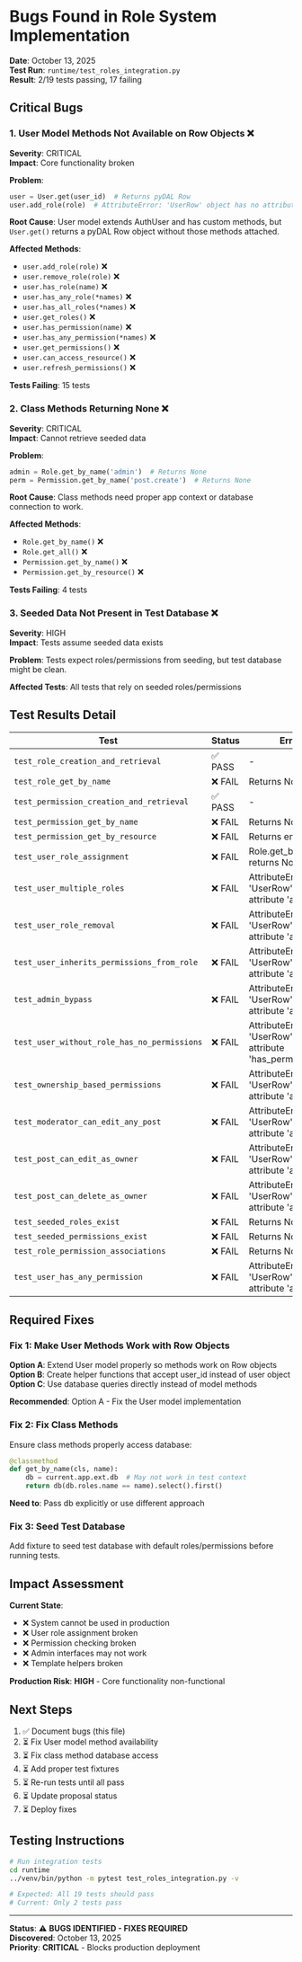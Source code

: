 # Bugs Found in Role System Implementation

**Date**: October 13, 2025  
**Test Run**: `runtime/test_roles_integration.py`  
**Result**: 2/19 tests passing, 17 failing

## Critical Bugs

### 1. User Model Methods Not Available on Row Objects ❌

**Severity**: CRITICAL  
**Impact**: Core functionality broken

**Problem**:
```python
user = User.get(user_id)  # Returns pyDAL Row
user.add_role(role)  # AttributeError: 'UserRow' object has no attribute 'add_role'
```

**Root Cause**: User model extends AuthUser and has custom methods, but `User.get()` returns a pyDAL Row object without those methods attached.

**Affected Methods**:
- `user.add_role(role)` ❌
- `user.remove_role(role)` ❌
- `user.has_role(name)` ❌
- `user.has_any_role(*names)` ❌
- `user.has_all_roles(*names)` ❌
- `user.get_roles()` ❌
- `user.has_permission(name)` ❌
- `user.has_any_permission(*names)` ❌
- `user.get_permissions()` ❌
- `user.can_access_resource()` ❌
- `user.refresh_permissions()` ❌

**Tests Failing**: 15 tests

### 2. Class Methods Returning None ❌

**Severity**: CRITICAL  
**Impact**: Cannot retrieve seeded data

**Problem**:
```python
admin = Role.get_by_name('admin')  # Returns None
perm = Permission.get_by_name('post.create')  # Returns None
```

**Root Cause**: Class methods need proper app context or database connection to work.

**Affected Methods**:
- `Role.get_by_name()` ❌
- `Role.get_all()` ❌
- `Permission.get_by_name()` ❌
- `Permission.get_by_resource()` ❌

**Tests Failing**: 4 tests

### 3. Seeded Data Not Present in Test Database ❌

**Severity**: HIGH  
**Impact**: Tests assume seeded data exists

**Problem**: Tests expect roles/permissions from seeding, but test database might be clean.

**Affected Tests**: All tests that rely on seeded roles/permissions

## Test Results Detail

| Test | Status | Error |
|------|--------|-------|
| `test_role_creation_and_retrieval` | ✅ PASS | - |
| `test_role_get_by_name` | ❌ FAIL | Returns None |
| `test_permission_creation_and_retrieval` | ✅ PASS | - |
| `test_permission_get_by_name` | ❌ FAIL | Returns None |
| `test_permission_get_by_resource` | ❌ FAIL | Returns empty list |
| `test_user_role_assignment` | ❌ FAIL | Role.get_by_name() returns None |
| `test_user_multiple_roles` | ❌ FAIL | AttributeError: 'UserRow' has no attribute 'add_role' |
| `test_user_role_removal` | ❌ FAIL | AttributeError: 'UserRow' has no attribute 'add_role' |
| `test_user_inherits_permissions_from_role` | ❌ FAIL | AttributeError: 'UserRow' has no attribute 'add_role' |
| `test_admin_bypass` | ❌ FAIL | AttributeError: 'UserRow' has no attribute 'add_role' |
| `test_user_without_role_has_no_permissions` | ❌ FAIL | AttributeError: 'UserRow' has no attribute 'has_permission' |
| `test_ownership_based_permissions` | ❌ FAIL | AttributeError: 'UserRow' has no attribute 'add_role' |
| `test_moderator_can_edit_any_post` | ❌ FAIL | AttributeError: 'UserRow' has no attribute 'add_role' |
| `test_post_can_edit_as_owner` | ❌ FAIL | AttributeError: 'UserRow' has no attribute 'add_role' |
| `test_post_can_delete_as_owner` | ❌ FAIL | AttributeError: 'UserRow' has no attribute 'add_role' |
| `test_seeded_roles_exist` | ❌ FAIL | Returns None |
| `test_seeded_permissions_exist` | ❌ FAIL | Returns None |
| `test_role_permission_associations` | ❌ FAIL | Returns None |
| `test_user_has_any_permission` | ❌ FAIL | AttributeError: 'UserRow' has no attribute 'add_role' |

## Required Fixes

### Fix 1: Make User Methods Work with Row Objects

**Option A**: Extend User model properly so methods work on Row objects
**Option B**: Create helper functions that accept user_id instead of user object
**Option C**: Use database queries directly instead of model methods

**Recommended**: Option A - Fix the User model implementation

### Fix 2: Fix Class Methods

Ensure class methods properly access database:
```python
@classmethod
def get_by_name(cls, name):
    db = current.app.ext.db  # May not work in test context
    return db(db.roles.name == name).select().first()
```

**Need to**: Pass db explicitly or use different approach

### Fix 3: Seed Test Database

Add fixture to seed test database with default roles/permissions before running tests.

## Impact Assessment

**Current State**: 
- ❌ System cannot be used in production
- ❌ User role assignment broken
- ❌ Permission checking broken
- ❌ Admin interfaces may not work
- ❌ Template helpers broken

**Production Risk**: **HIGH** - Core functionality non-functional

## Next Steps

1. ✅ Document bugs (this file)
2. ⏳ Fix User model method availability
3. ⏳ Fix class method database access
4. ⏳ Add proper test fixtures
5. ⏳ Re-run tests until all pass
6. ⏳ Update proposal status
7. ⏳ Deploy fixes

## Testing Instructions

```bash
# Run integration tests
cd runtime
../venv/bin/python -m pytest test_roles_integration.py -v

# Expected: All 19 tests should pass
# Current: Only 2 tests pass
```

---

**Status**: ⚠️ **BUGS IDENTIFIED - FIXES REQUIRED**  
**Discovered**: October 13, 2025  
**Priority**: **CRITICAL** - Blocks production deployment

